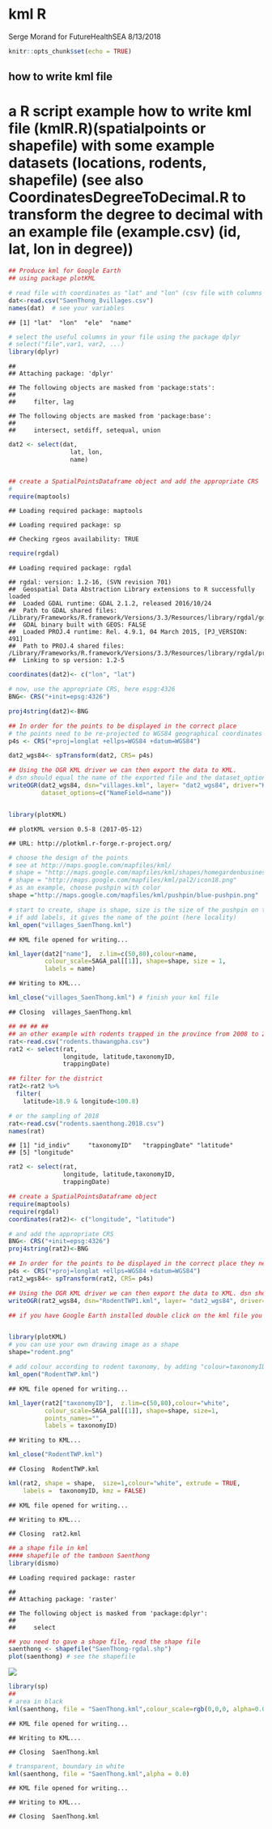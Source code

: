 kml R
================
Serge Morand for FutureHealthSEA
8/13/2018

``` r
knitr::opts_chunk$set(echo = TRUE)
```

how to write kml file
---------------------

a R script example how to write kml file (kmlR.R)(spatialpoints or shapefile) with some example datasets (locations, rodents, shapefile) (see also CoordinatesDegreeToDecimal.R to transform the degree to decimal with an example file (example.csv) (id, lat, lon in degree))
===============================================================================================================================================================================================================================================================================

``` r
## Produce kml for Google Earth
## using package plotKML

# read file with coordinates as "lat" and "lon" (csv file with columns separated by ",")
dat<-read.csv("SaenThong_8villages.csv")
names(dat)  # see your variables
```

    ## [1] "lat"  "lon"  "ele"  "name"

``` r
# select the useful columns in your file using the package dplyr
# select("file",var1, var2, ...)
library(dplyr)
```

    ## 
    ## Attaching package: 'dplyr'

    ## The following objects are masked from 'package:stats':
    ## 
    ##     filter, lag

    ## The following objects are masked from 'package:base':
    ## 
    ##     intersect, setdiff, setequal, union

``` r
dat2 <- select(dat,
                 lat, lon,
                 name)


## create a SpatialPointsDataframe object and add the appropriate CRS
# 
require(maptools)
```

    ## Loading required package: maptools

    ## Loading required package: sp

    ## Checking rgeos availability: TRUE

``` r
require(rgdal)
```

    ## Loading required package: rgdal

    ## rgdal: version: 1.2-16, (SVN revision 701)
    ##  Geospatial Data Abstraction Library extensions to R successfully loaded
    ##  Loaded GDAL runtime: GDAL 2.1.2, released 2016/10/24
    ##  Path to GDAL shared files: /Library/Frameworks/R.framework/Versions/3.3/Resources/library/rgdal/gdal
    ##  GDAL binary built with GEOS: FALSE 
    ##  Loaded PROJ.4 runtime: Rel. 4.9.1, 04 March 2015, [PJ_VERSION: 491]
    ##  Path to PROJ.4 shared files: /Library/Frameworks/R.framework/Versions/3.3/Resources/library/rgdal/proj
    ##  Linking to sp version: 1.2-5

``` r
coordinates(dat2)<- c("lon", "lat")

# now, use the appropriate CRS, here espg:4326
BNG<- CRS("+init=epsg:4326")

proj4string(dat2)<-BNG

## In order for the points to be displayed in the correct place 
# the points need to be re-projected to WGS84 geographical coordinates
p4s <- CRS("+proj=longlat +ellps=WGS84 +datum=WGS84")

dat2_wgs84<- spTransform(dat2, CRS= p4s)

## Using the OGR KML driver we can then export the data to KML. 
# dsn should equal the name of the exported file and the dataset_options argument allows us to specify the labels displayed by each of the points.
writeOGR(dat2_wgs84, dsn="villages.kml", layer= "dat2_wgs84", driver="KML", 
         dataset_options=c("NameField=name"))


library(plotKML)
```

    ## plotKML version 0.5-8 (2017-05-12)

    ## URL: http://plotkml.r-forge.r-project.org/

``` r
# choose the design of the points
# see at http://maps.google.com/mapfiles/kml/
# shape = "http://maps.google.com/mapfiles/kml/shapes/homegardenbusiness.png"
# shape = "http://maps.google.com/mapfiles/kml/pal2/icon18.png"
# as an example, choose pushpin with color
shape ="http://maps.google.com/mapfiles/kml/pushpin/blue-pushpin.png"

# start to create, shape is shape, size is the size of the pushpin on the map
# if add labels, it gives the name of the point (here locality)
kml_open("villages_SaenThong.kml")
```

    ## KML file opened for writing...

``` r
kml_layer(dat2["name"],  z.lim=c(50,80),colour=name,
          colour_scale=SAGA_pal[[1]], shape=shape, size = 1,
          labels = name)
```

    ## Writing to KML...

``` r
kml_close("villages_SaenThong.kml") # finish your kml file
```

    ## Closing  villages_SaenThong.kml

``` r
## ## ## ## 
## an other example with rodents trapped in the province from 2008 to 2017
rat<-read.csv("rodents.thawangpha.csv")
rat2 <- select(rat,
               longitude, latitude,taxonomyID,
               trappingDate)

## filter for the district
rat2<-rat2 %>% 
  filter( 
    latitude>18.9 & longitude<100.8)

# or the sampling of 2018
rat<-read.csv("rodents.saenthong.2018.csv")
names(rat)
```

    ## [1] "id_indiv"     "taxonomyID"   "trappingDate" "latitude"    
    ## [5] "longitude"

``` r
rat2 <- select(rat,
               longitude, latitude,taxonomyID,
               trappingDate)

## create a SpatialPointsDataframe object 
require(maptools)
require(rgdal)
coordinates(rat2)<- c("longitude", "latitude")

# and add the appropriate CRS
BNG<- CRS("+init=epsg:4326")
proj4string(rat2)<-BNG

## In order for the points to be displayed in the correct place they need to be re-projected to WGS84 geographical coordinates.
p4s <- CRS("+proj=longlat +ellps=WGS84 +datum=WGS84")
rat2_wgs84<- spTransform(rat2, CRS= p4s)

## Using the OGR KML driver we can then export the data to KML. dsn should equal the name of the exported file and the dataset_options argument allows us to specify the labels displayed by each of the points.
writeOGR(rat2_wgs84, dsn="RodentTWP1.kml", layer= "dat2_wgs84", driver="KML")

## if you have Google Earth installed double click on the kml file you just created to open it. The points should be loaded as labelled pins on the map.If you click on the pin you will be able to see its full name and capacity. 


library(plotKML)
# you can use your own drawing image as a shape
shape="rodent.png"

# add colour according to rodent taxonomy, by adding "colour=taxonomyID"
kml_open("RodentTWP.kml")
```

    ## KML file opened for writing...

``` r
kml_layer(rat2["taxonomyID"],  z.lim=c(50,80),colour="white",
          colour_scale=SAGA_pal[[1]], shape=shape, size=1,
          points_names="",
          labels = taxonomyID)
```

    ## Writing to KML...

``` r
kml_close("RodentTWP.kml")
```

    ## Closing  RodentTWP.kml

``` r
kml(rat2, shape = shape,  size=1,colour="white", extrude = TRUE, 
    labels =  taxonomyID, kmz = FALSE)
```

    ## KML file opened for writing...

    ## Writing to KML...

    ## Closing  rat2.kml

``` r
## a shape file in kml
#### shapefile of the tamboon Saenthong
library(dismo)
```

    ## Loading required package: raster

    ## 
    ## Attaching package: 'raster'

    ## The following object is masked from 'package:dplyr':
    ## 
    ##     select

``` r
## you need to gave a shape file, read the shape file
saenthong <- shapefile("SaenThong-rgdal.shp")
plot(saenthong) # see the shapefile
```

![](README_files/figure-markdown_github/unnamed-chunk-1-1.png)

``` r
library(sp)
##
# area in black
kml(saenthong, file = "SaenThong.kml",colour_scale=rgb(0,0,0, alpha=0.0))
```

    ## KML file opened for writing...

    ## Writing to KML...

    ## Closing  SaenThong.kml

``` r
# transparent, boundary in white
kml(saenthong, file = "SaenThong.kml",alpha = 0.0)
```

    ## KML file opened for writing...

    ## Writing to KML...

    ## Closing  SaenThong.kml
